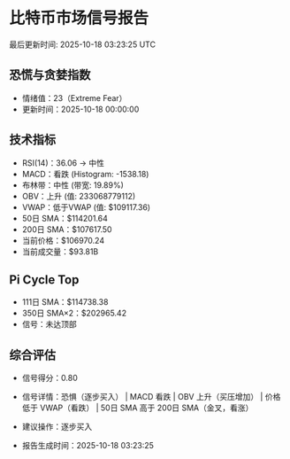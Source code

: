 # 比特币市场信号报告

最后更新时间: 2025-10-18 03:23:25 UTC

## 恐慌与贪婪指数
- 情绪值：23（Extreme Fear）
- 更新时间：2025-10-18 00:00:00

## 技术指标
- RSI(14)：36.06 → 中性
- MACD：看跌 (Histogram: -1538.18)
- 布林带：中性 (带宽: 19.89%)
- OBV：上升 (值: 233068779112)
- VWAP：低于VWAP (值: $109117.36)
- 50日 SMA：$114201.64
- 200日 SMA：$107617.50
- 当前价格：$106970.24
- 当前成交量：$93.81B

## Pi Cycle Top
- 111日 SMA：$114738.38
- 350日 SMA×2：$202965.42
- 信号：未达顶部

## 综合评估
- 信号得分：0.80
- 信号详情：恐惧（逐步买入） | MACD 看跌 | OBV 上升（买压增加） | 价格低于 VWAP（看跌） | 50日 SMA 高于 200日 SMA（金叉，看涨）
- 建议操作：逐步买入

- 报告生成时间：2025-10-18 03:23:25